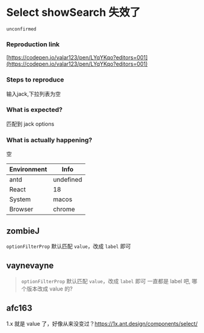# Select showSearch 失效了

`unconfirmed`

### Reproduction link

[https://codepen.io/valar123/pen/LYqYKqo?editors=001](https://codepen.io/valar123/pen/LYqYKqo?editors=001)

### Steps to reproduce

输入jack,下拉列表为空

### What is expected?

匹配到 jack options

### What is actually happening?

空

| Environment | Info      |
| ----------- | --------- |
| antd        | undefined |
| React       | 18        |
| System      | macos     |
| Browser     | chrome    |

<!-- generated by ant-design-issue-helper. DO NOT REMOVE -->

## zombieJ

`optionFilterProp` 默认匹配 `value`，改成 `label` 即可

## vaynevayne

> `optionFilterProp` 默认匹配 `value`，改成 `label` 即可
> 一直都是 label 吧, 哪个版本改成 value 的?

## afc163

1.x 就是 value 了，好像从来没变过？https://1x.ant.design/components/select/
